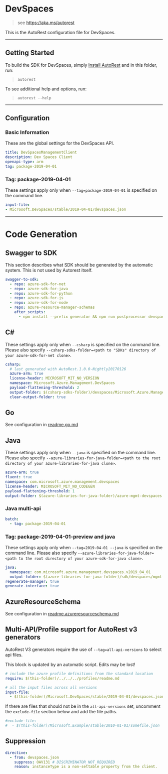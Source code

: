 # DevSpaces

> see https://aka.ms/autorest

This is the AutoRest configuration file for DevSpaces.


---
## Getting Started
To build the SDK for DevSpaces, simply [Install AutoRest](https://aka.ms/autorest/install) and in this folder, run:

> `autorest`

To see additional help and options, run:

> `autorest --help`
---

## Configuration



### Basic Information
These are the global settings for the DevSpaces API.

``` yaml
title: DevSpacesManagementClient
description: Dev Spaces Client
openapi-type: arm
tag: package-2019-04-01
```

### Tag: package-2019-04-01

These settings apply only when `--tag=package-2019-04-01` is specified on the command line.

``` yaml $(tag) == 'package-2019-04-01'
input-file:
- Microsoft.DevSpaces/stable/2019-04-01/devspaces.json
```


---
# Code Generation

## Swagger to SDK

This section describes what SDK should be generated by the automatic system.
This is not used by Autorest itself.

``` yaml $(swagger-to-sdk)
swagger-to-sdk:
  - repo: azure-sdk-for-net
  - repo: azure-sdk-for-java
  - repo: azure-sdk-for-python
  - repo: azure-sdk-for-js
  - repo: azure-sdk-for-node
  - repo: azure-resource-manager-schemas
    after_scripts:
      - npm install --prefix generator && npm run postprocessor devspaces/resource-manager --prefix generator && npm install --prefix tools && npm run test --prefix tools
```

## C#

These settings apply only when `--csharp` is specified on the command line.
Please also specify `--csharp-sdks-folder=<path to "SDKs" directory of your azure-sdk-for-net clone>`.

``` yaml $(csharp)
csharp:
  # last generated with AutoRest.1.0.0-Nightly20170126
  azure-arm: true
  license-header: MICROSOFT_MIT_NO_VERSION
  namespace: Microsoft.Azure.Management.DevSpaces
  payload-flattening-threshold: 2
  output-folder: $(csharp-sdks-folder)/devspaces/Microsoft.Azure.Management.DevSpaces/src/Generated
  clear-output-folder: true
```

## Go

See configuration in [readme.go.md](./readme.go.md)

## Java

These settings apply only when `--java` is specified on the command line.
Please also specify `--azure-libraries-for-java-folder=<path to the root directory of your azure-libraries-for-java clone>`.

``` yaml $(java)
azure-arm: true
fluent: true
namespace: com.microsoft.azure.management.devspaces
license-header: MICROSOFT_MIT_NO_CODEGEN
payload-flattening-threshold: 1
output-folder: $(azure-libraries-for-java-folder)/azure-mgmt-devspaces
```

### Java multi-api

``` yaml $(java) && $(multiapi)
batch:
  - tag: package-2019-04-01
```

### Tag: package-2019-04-01-preview and java

These settings apply only when `--tag=2019-04-01 --java` is specified on the command line.
Please also specify `--azure-libraries-for-java-folder=<path to the root directory of your azure-sdk-for-java clone>`.

``` yaml $(tag)=='package-2019-04-01' && $(java) && $(multiapi)
java:
  namespace: com.microsoft.azure.management.devspaces.v2019_04_01
  output-folder: $(azure-libraries-for-java-folder)/sdk/devspaces/mgmt-v2019_04_01
regenerate-manager: true
generate-interface: true
```

## AzureResourceSchema

See configuration in [readme.azureresourceschema.md](./readme.azureresourceschema.md)

## Multi-API/Profile support for AutoRest v3 generators 

AutoRest V3 generators require the use of `--tag=all-api-versions` to select api files.

This block is updated by an automatic script. Edits may be lost!

``` yaml $(tag) == 'all-api-versions' /* autogenerated */
# include the azure profile definitions from the standard location
require: $(this-folder)/../../../profiles/readme.md

# all the input files across all versions
input-file:
  - $(this-folder)/Microsoft.DevSpaces/stable/2019-04-01/devspaces.json

```

If there are files that should not be in the `all-api-versions` set, 
uncomment the  `exclude-file` section below and add the file paths.

``` yaml $(tag) == 'all-api-versions'
#exclude-file: 
#  - $(this-folder)/Microsoft.Example/stable/2010-01-01/somefile.json
```

## Suppression
``` yaml
directive:
  - from: devspaces.json
    suppress: OAV131 # DISCRIMINATOR_NOT_REQUIRED
    reason: instanceType is a non-settable property from the client.
```
